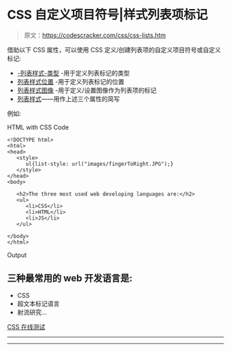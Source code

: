 # CSS 自定义项目符号|样式列表项标记

> 原文：<https://codescracker.com/css/css-lists.htm>

借助以下 CSS 属性，可以使用 CSS 定义/创建列表项的自定义项目符号或自定义标记:

*   [-列表样式-类型](/css/css-list-style-type.htm) -用于定义列表标记的类型
*   [列表样式位置](/css/css-list-style-position.htm) -用于定义列表标记的位置
*   [列表样式图像](/css/css-list-style-image.htm) -用于定义/设置图像作为列表项的标记
*   [列表样式](/css/css-list-style-shorthand.htm)——用作上述三个属性的简写

例如:

HTML with CSS Code

```
<!DOCTYPE html>
<html>
<head>
   <style>
      ul{list-style: url("images/fingerToRight.JPG");}
   </style>
</head>
<body>

   <h2>The three most used web developing languages are:</h2>
   <ul>
      <li>CSS</li>
      <li>HTML</li>
      <li>JS</li>
   </ul>

</body>
</html>
```

Output

## 三种最常用的 web 开发语言是:

*   CSS
*   超文本标记语言
*   射流研究…

[CSS 在线测试](/exam/showtest.php?subid=5)

* * *

* * *